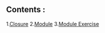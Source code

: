 ## Contents :

1.[Closure](Closure.md)
2.[Module](Module.md)
3.[Module Exercise](Module_exercise.md)
